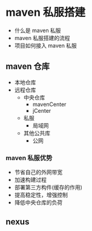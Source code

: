 # maven 私服搭建

- 什么是 maven 私服
- maven 私服搭建的流程
- 项目如何接入 maven 私服

## maven 仓库

- 本地仓库
- 远程仓库
  - 中央仓库
    - mavenCenter
    - jCenter
  - 私服
    - 局域网
  - 其他公共库
    - 公网

### maven 私服优势

- 节省自己的外网带宽
- 加速构建过程
- 部署第三方构件(缓存的作用)
- 提高稳定性，增强控制
- 降低中央仓库的负荷

## nexus
